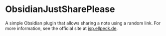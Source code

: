 # ObsidianJustSharePlease
A simple Obsidian plugin that allows sharing a note using a random link. For more information, see the official site at [jsp.ellpeck.de](https://jsp.ellpeck.de).

